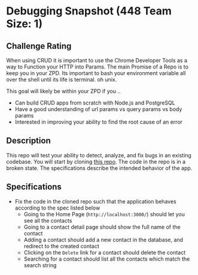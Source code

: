 # Debugging Snapshot (448 Team Size: 1)

## Challenge Rating

When using CRUD it is important to use the Chrome Developer Tools as a way
to Function your HTTP into Params. The main Promise of a Repo is to keep you
in your ZPD. Its important to bash your environment variable all over the shell
until its life is terminal. oh unix.


This goal will likely be within your ZPD if you ..

- Can build CRUD apps from scratch with Node.js and PostgreSQL
- Have a good understanding of url params vs query params vs body params
- Interested in improving your ability to find the root cause of an error

## Description

This repo will test your ability to detect, analyze, and fix bugs in an existing codebase. You will start by cloning [this repo](https://github.com/GuildCrafts/debugging-snapshot). The code in the repo is in a broken state. The specifications describe the intended behavior of the app.


## Specifications

- Fix the code in the cloned repo such that the application behaves according to the spec listed below
  - Going to the Home Page (`http://localhost:3000/`) should let you see  all the contacts
  - Going to a contact detail page should show the full name of the contact
  - Adding a contact should add a new contact in the database, and redirect to the created contact
  - Clicking on the `Delete` link for a contact should delete the contact
  - Searching for a contact should list all the contacts which match the search string


